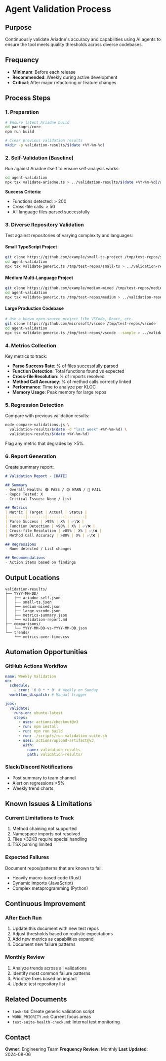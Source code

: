 # Agent Validation Process

## Purpose
Continuously validate Ariadne's accuracy and capabilities using AI agents to ensure the tool meets quality thresholds across diverse codebases.

## Frequency
- **Minimum**: Before each release
- **Recommended**: Weekly during active development
- **Critical**: After major refactoring or feature changes

## Process Steps

### 1. Preparation
```bash
# Ensure latest Ariadne build
cd packages/core
npm run build

# Clear previous validation results
mkdir -p validation-results/$(date +%Y-%m-%d)
```

### 2. Self-Validation (Baseline)
Run against Ariadne itself to ensure self-analysis works:

```bash
cd agent-validation
npx tsx validate-ariadne.ts > ../validation-results/$(date +%Y-%m-%d)/ariadne-self.json
```

**Success Criteria:**
- Functions detected: > 200
- Cross-file calls: > 50
- All language files parsed successfully

### 3. Diverse Repository Validation

Test against repositories of varying complexity and languages:

#### Small TypeScript Project
```bash
git clone https://github.com/example/small-ts-project /tmp/test-repos/small-ts
cd agent-validation
npx tsx validate-generic.ts /tmp/test-repos/small-ts > ../validation-results/$(date +%Y-%m-%d)/small-ts.json
```

#### Medium Multi-Language Project
```bash
git clone https://github.com/example/medium-mixed /tmp/test-repos/medium
cd agent-validation
npx tsx validate-generic.ts /tmp/test-repos/medium > ../validation-results/$(date +%Y-%m-%d)/medium-mixed.json
```

#### Large Production Codebase
```bash
# Use a known open-source project like VSCode, React, etc.
git clone https://github.com/microsoft/vscode /tmp/test-repos/vscode
cd agent-validation
npx tsx validate-generic.ts /tmp/test-repos/vscode --sample > ../validation-results/$(date +%Y-%m-%d)/large-vscode.json
```

### 4. Metrics Collection

Key metrics to track:
- **Parse Success Rate**: % of files successfully parsed
- **Function Detection**: Total functions found vs expected
- **Cross-file Resolution**: % of imports resolved
- **Method Call Accuracy**: % of method calls correctly linked
- **Performance**: Time to analyze per KLOC
- **Memory Usage**: Peak memory for large repos

### 5. Regression Detection

Compare with previous validation results:

```bash
node compare-validations.js \
  validation-results/$(date -d "last week" +%Y-%m-%d) \
  validation-results/$(date +%Y-%m-%d)
```

Flag any metric that degrades by >5%.

### 6. Report Generation

Create summary report:

```markdown
# Validation Report - [DATE]

## Summary
- Overall Health: 🟢 PASS / 🟡 WARN / 🔴 FAIL
- Repos Tested: X
- Critical Issues: None / List

## Metrics
| Metric | Target | Actual | Status |
|--------|--------|--------|--------|
| Parse Success | >95% | X% | ✅/❌ |
| Function Detection | >90% | X% | ✅/❌ |
| Cross-file Resolution | >85% | X% | ✅/❌ |
| Method Call Accuracy | >80% | X% | ✅/❌ |

## Regressions
- None detected / List changes

## Recommendations
- Action items based on findings
```

## Output Locations

```
validation-results/
├── YYYY-MM-DD/
│   ├── ariadne-self.json
│   ├── small-ts.json
│   ├── medium-mixed.json
│   ├── large-vscode.json
│   ├── metrics-summary.json
│   └── validation-report.md
├── comparisons/
│   └── YYYY-MM-DD-vs-YYYY-MM-DD.json
└── trends/
    └── metrics-over-time.csv
```

## Automation Opportunities

### GitHub Actions Workflow
```yaml
name: Weekly Validation
on:
  schedule:
    - cron: '0 0 * * 0' # Weekly on Sunday
  workflow_dispatch: # Manual trigger

jobs:
  validate:
    runs-on: ubuntu-latest
    steps:
      - uses: actions/checkout@v3
      - run: npm install
      - run: npm run build
      - run: ./scripts/run-validation-suite.sh
      - uses: actions/upload-artifact@v3
        with:
          name: validation-results
          path: validation-results/
```

### Slack/Discord Notifications
- Post summary to team channel
- Alert on regressions >5%
- Weekly trend charts

## Known Issues & Limitations

### Current Limitations to Track
1. Method chaining not supported
2. Namespace imports not resolved
3. Files >32KB require special handling
4. TSX parsing limited

### Expected Failures
Document repos/patterns that are known to fail:
- Heavily macro-based code (Rust)
- Dynamic imports (JavaScript)
- Complex metaprogramming (Python)

## Continuous Improvement

### After Each Run
1. Update this document with new test repos
2. Adjust thresholds based on realistic expectations
3. Add new metrics as capabilities expand
4. Document new failure patterns

### Monthly Review
1. Analyze trends across all validations
2. Identify most common failure patterns
3. Prioritize fixes based on impact
4. Update test repository list

## Related Documents
- `task-84`: Create generic validation script
- `WORK_PRIORITY.md`: Current focus areas
- `test-suite-health-check.md`: Internal test monitoring

## Contact
**Owner**: Engineering Team
**Frequency Review**: Monthly
**Last Updated**: 2024-08-06